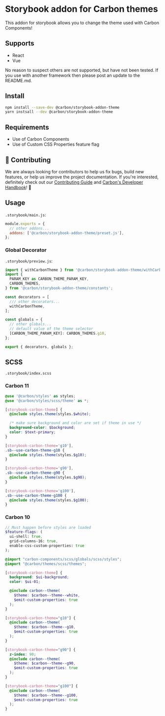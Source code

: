 # Storybook addon for Carbon themes

This addon for storybook allows you to change the theme used with Carbon
Components!

## Supports

- React
- Vue

No reason to suspect others are not supported, but have not been tested. If you
use with another framework then please post an update to the README.md.

## Install

```sh
npm install --save-dev @carbon/storybook-addon-theme
yarn instsall --dev @carbon/storybook-addon-theme
```

## Requirements

- Use of Carbon Components
- Use of Custom CSS Properties feature flag

## 🙌 Contributing

We are always looking for contributors to help us fix bugs, build new features,
or help us improve the project documentation. If you're interested, definitely
check out our
[Contributing Guide](https://github.com/carbon-design-system/ibm-products/blob/master/.github/CONTRIBUTING.md)
and
[Carbon's Developer Handbook](https://github.com/carbon-design-system/carbon/blob/master/docs/developer-handbook.md)!
👀

## Usage

`.storybook/main.js`:

```js
module.exports = {
  // other addons...
  addons: ['@carbon/storybook-addon-theme/preset.js'],
};
```

### Global Decorator

`.storybook/preview.js`:

```js
import { withCarbonTheme } from '@carbon/storybook-addon-theme/withCarbonTheme';
import {
  PARAM_KEY as CARBON_THEME_PARAM_KEY,
  CARBON_THEMES,
} from '@carbon/storybook-addon-theme/constants';

const decorators = [
  /// other decorators...
  withCarbonTheme,
];

const globals = {
  // other globals...
  // default value of the theme selector
  [CARBON_THEME_PARAM_KEY]: CARBON_THEMES.g10,
};

export { decorators, globals };
```

## SCSS

`.storybook/index.scss`

### Carbon 11

```scss
@use '@carbon/styles' as styles;
@use '@carbon/styles/scss/theme' as *;

[storybook-carbon-theme] {
  @include styles.theme(styles.$white);

  /* make sure background and color are set if theme in use */
  background-color: $background;
  color: $text-primary;
}

[storybook-carbon-theme='g10'],
.sb--use-carbon-theme-g10 {
  @include styles.theme(styles.$g10);
}

[storybook-carbon-theme='g90'],
.sb--use-carbon-theme-g90 {
  @include styles.theme(styles.$g90);
}

[storybook-carbon-theme='g100'],
.sb--use-carbon-theme-g100 {
  @include styles.theme(styles.$g100);
}
```

### Carbon 10

```SCSS
// Must happen before styles are loaded
$feature-flags: (
  ui-shell: true,
  grid-columns-16: true,
  enable-css-custom-properties: true
);

@import "carbon-components/scss/globals/scss/styles";
@import "@carbon/themes/scss/themes";

[storybook-carbon-theme] {
  background: $ui-background;
  color: $ui-01;

  @include carbon--theme(
    $theme: $carbon--theme--white,
    $emit-custom-properties: true
  );
}

[storybook-carbon-theme="g10"] {
  @include carbon--theme(
    $theme: $carbon--theme--g10,
    $emit-custom-properties: true
  );
}

[storybook-carbon-theme="g90"] {
  z-index: 90;
  @include carbon--theme(
    $theme: $carbon--theme--g90,
    $emit-custom-properties: true
  );
}

[storybook-carbon-theme="g100"] {
  @include carbon--theme(
    $theme: $carbon--theme--g100,
    $emit-custom-properties: true
  );
}
```
